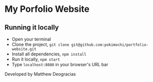 # My Porfolio Website

## Running it locally
- Open your terminal
- Clone the project, `git clone git@github.com:pokimochi/portfolio-website.git`
- Install all dependencies, `npm install`
- Run it locally, `npm start`
- Type `localhost:8080` in your browser's URL bar

Developed by Matthew Deogracias
